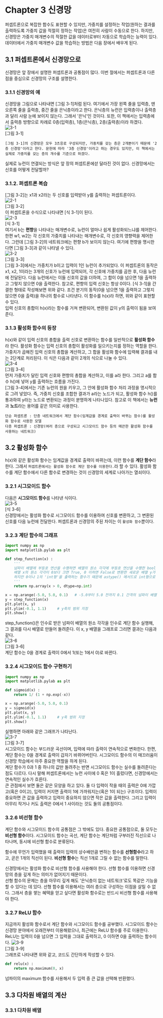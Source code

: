 # Chapter 3 신경망

퍼셉트론으로 복잡한 함수도 표현할 수 있지만, 가중치를 설정하는 작업(원하는 결과를 출력하도록 가중치 값을 적절히 정하는 작업)은 여전히 사람이 수동으로 한다. 하지만, 신경망은 가중치 매개변수의 적절한 값을 데이터로부터 자동으로 학습하는 능력이 있다. 데이터에서 가중치 매개변수 값을 학습하는 방법은 다음 장에서 배우게 된다.    

## 3.1 퍼셉트론에서 신경망으로
신경망은 앞 장에서 설명한 퍼셉트론과 공통점이 많다. 이번 절에서는 퍼셉트론과 다른 점을 중심으로 신경망의 구조를 설명한다.   

### 3.1.1 신경망의 예
신경망을 그림으로 나타내면 [그림 3-1]처럼 된다. 여기에서 가장 왼쪽 줄을 입력층, 맨 오른쪽 줄을 출력층, 중간 줄을 은닉층이라고 한다. 은닉층의 뉴런은 입력층이나 출력층과 달리 사람 눈에 보이지 않는다. 그래서 '은닉'인 것이다. 또한, 이 책에서는 입력층에서 출력층 방향으로 차례로 0층(입력층), 1층(은닉층), 2층(출력층)이라 하겠다.  
![3-1](../Images/3_1.png)  
[그림 3-1]  

`[그림 3-1]의 신경망은 모두 3츠응로 구성되지만, 가중치를 갖는 층은 2개뿐이기 때문에 '2층 신경망'이라고 한다. 문헌에 따라 '3층 신경망'이라고 하는 경우도 있지만, 이 책에서는 실제로 가중치를 갖는 층의 개수를 기준으로 하겠다.`    

실제로 뉴런이 연결되는 방식은 앞 장의 퍼셉트론에섣 달라진 것이 없다. 신경망에서는 신호를 어떻게 전달할까?  

### 3.1.2. 퍼셉트론 복습
[그림 3-2]는 x1과 x2라는 두 신호를 입력받아 y를 출력하는 퍼셉트론이다.  
![2-1](../Images/2_1.png)  
[그림 3-2]  
이 퍼셉트론을 수식으로 나타내면 [식 3-1]이 된다.  
![2-3](../Images/2_3.png)  
[식 3-1]  
여기서 b는 **편향**을 나타내는 매개변수로, 뉴런이 얼마나 쉽게 활성화되느냐를 제어한다. 한편 w1, w2는 각 신호의 가중치를 나타내는 매개변수로, 각 신호의 영향력을 제어한다. 그런데 [그림 3-2]의 네트워크에는 편향 b가 보이지 않는다. 여기에 편향을 명시한다면 [그림 3-3]과 같이 나타낼 수 있다.  
![3-2](../Images/3_3.png)  
[그림 3-3]  
[그림 3-3]에서는 가중치가 b이고 입력이 1인 뉴런이 추가되었다. 이 퍼셉트론의 동작은 x1, x2, 1이라는 3개의 신호가 뉴런에 입력되어, 각 신호에 가중치를 곱한 후, 다음 뉴런에 전달된다. 다음 뉴런에서는 이들 신호의 값을 더하여, 그 합이 0을 넘으면 1을 출력하고 그렇지 않으면 0을 출력한다. 참고로, 편향의 입력 신호는 항상 0이다. [식 3-1]을 간결한 형태로 작성해보면 위와 같다. 조건 분기의 동작(0을 넘으면 1을 출력하고 그렇지 않으면 0을 출력)을 하나의 함수로 나타낸다. 이 함수를 h(x)라 하면, 위와 같이 표현할 수 있다.  
입력 신호의 총합이 h(x)라는 함수를 거쳐 변환되어, 변환된 값이 y의 출력이 됨을 보여준다.  

### 3.1.3 활성화 함수의 등장
h(x)와 같이 입력 신호의 총합을 출력 신호로 변환하는 함수를 일반적으로 **활성화 함수**라 한다. 활성화 함수는 입력 신호의 총합이 활성화를 일으키는지를 정하는 역할을 한다.  
가중치가 곱해진 입력 신호의 총합을 계산하고, 그 합을 활성화 함수에 입력해 결과를 내는 2단계로 처리된다. 이 식은 다음과 같이 2개의 식으로 나눌 수 있다.  
![3-4](../Images/3_4.png)  
[그림 3-4]  
먼저 가중치가 달린 입력 신호와 편향의 총합을 계산하고, 이를 a라 한다. 그리고 a를 함수 h()에 넣어 y를 출력하는 흐름을 가진다.  
[그림 3-4]에서는 기존 뉴런의 원을 키우고, 그 안에 활성화 함수 처리 과정을 명시적으로 그려 넣었다. 즉, 가중치 신호를 조합한 결과가 a라는 노드가 되고, 활성화 함수 h()를 통과하여 y라는 노드로 변환되는 과정이 분명하게 나타나있다. 참고로 이 책에서는 **뉴런**과 **노드**라는 용어를 같은 의미로 사용한다.  
```
단순 퍼셉트론 : 단층 네트워크에서 계단 함수(임계값을 경계로 출력이 바뀌는 함수)를 활성화 함수로 사용한 모델
다층 퍼셉트론 : 신경망(여러 층으로 구성되고 시그모이드 함수 등의 매끈한 활성화 함수를 사용하는 네트워크)
```

## 3.2 활성화 함수
h(x)와 같은 활성화 함수는 임계값을 경계로 출력이 바뀌는데, 이런 함수를 **계단 함수**라 한다. 그래서 `퍼셉트론에서는 활성화 함수로 계단 함수를 이용한다.`라 할 수 있다. 활성화 함수를 계단 함수에서 다른 함수로 변경하는 것이 신경망의 세계로 나아가는 열쇠이다.  

### 3.2.1 시그모이드 함수
다음은 **시그모이드 함수**를 나타낸 식이다.  
![3-5](../Images/3_5.png)  
[식 3-6]  
신경망에서는 활성화 함수로 시그모이드 함수를 이용하여 신호를 변환하고, 그 변환된 신호를 다음 뉴런에 전달한다. 퍼셉트론과 신경망의 주된 차이는 이 `활성화 함수`뿐이다.  

### 3.2.3 계단 함수의 그래프
```python
import numpy as np
import matplotlib.pylab as plt

def step_function(x) :
    '''
    넘파이 배열에 부등호 연산을 수행하면 배열의 원소 각각에 부등호 연산을 수행한 bool 배열 생성
    배열 x의 원소 각각이 0보다 크면 True, 0 이하면 False로 변환한 새로운 배열 y가 생성된다.
    하지만 0이나 1의 'int형'을 출력하는 함수기 때문에 astype() 메서드로 int형으로 바꿔준다.
    '''
    return np.array(x > 0, dtype=np.int)

x = np.arange(-5.0, 5.0, 0.1)   # -5.0부터 5.0 전까지 0.1 간격의 넘파이 배열 생성 ([-5.0, -4.9, ..., 4.9])
y = step_function(x)
plt.plot(x, y)
plt.ylim(-0.1, 1.1)     # y축의 범위 지정
plt.show()
```
step_function()은 인수로 받은 넘파이 배열의 원소 각각을 인수로 계단 함수 실행해, 그 결과를 다시 배열로 만들어 돌려준다. 이 x, y 배열을 그래프로 그리면 결과는 다음과 같다.  
![3-6](../Images/3_6.PNG)  
[그림 3-6]  
계단 함수는 0을 경계로 출력이 0에서 1(또는 1에서 0)로 바뀐다.  

### 3.2.4 시그모이드 함수 구현하기
```python
import numpy as np
import matplotlib.pylab as plt

def sigmoid(x) :
    return 1/ (1 + np.exp(-x))

x = np.arange(-5.0, 5.0, 0.1)
y = sigmoid(x)
plt.plot(x, y)
plt.ylim(-0.1, 1.1)     # y축 범위 지정
plt.show()
```
실행하면 아래와 같은 그래프가 나타난다.  
![3-7](../Images/3_7.PNG)  
[그림 3-7]  
시그모이드 함수는 부드러운 곡선이며, 입력에 따라 출력이 연속적으로 변화한다. 한편, 계단 함수는 0을 경계로 출력이 갑자기 바뀌어버린다. 시그모이드 함수의 이 매끄러움이 신경망 학습에서 아주 중요한 역할을 하게 된다.  
계단 함수가 0과 1 중 하나의 값만 돌려주는 반면 시그모이드 함수는 실수를 돌려준다는 점도 다르다. 다시 말해 퍼셉트론에서는 뉴런 사이에 0 혹은 1이 흘렀다면, 신경망에서는 연속적인 실수가 흐른다.  
큰 관점에서 보면 둘은 같은 모양을 하고 있다. 둘 다 입력이 작을 때의 출력은 0에 가깝고(혹은 0이고), 입력이 커지면 출력이 1에 가까워지는(혹은 1이 되는) 구조이다. 입력이 중요하면 큰 값을 출력하고 입력이 중요하지 않으면 작은 값을 출력한다. 그리고 입력이 아무리 작거나 커도 출력은 0에서 1 사이라는 것도 둘의 공통점이다.  


### 3.2.6 비선형 함수
계단 함수와 시그모이드 함수의 공통점은 그 밖에도 있다. 중요한 공통점으로, 둘 모두는 **비선형 함수**이다. 시그모이드 함수는 곡선, 계단 함수는 계단처럼 구부러진 직선으로 나타나며, 동시에 비선형 함수로 분류된다.  

함수에 무언가 입력했을 때 출력이 입력의 상수배만큼 변하는 함수를 **선형함수**라고 하고, 곧은 1개의 직선이 된다. **비선형 함수**는 직선 1개로 그릴 수 없는 함수를 말한다.  

신경망에서는 활성화 함수로 비선형 함수를 사용해야 한다. 선형 함수를 이용하면 신경망의 층을 깊게 하는 의미가 없어지기 때문이다.  
선형 함수의 문제는 층을 아무리 깊게 해도 '은닉층이 없는 네트워크'로도 똑같은 기능을 할 수 있다는 데 있다. 선형 함수를 이용해서는 여러 층으로 구성하는 이점을 살릴 수 없다. 그래서 층을 쌓는 혜택을 얻고 싶다면 활성화 함수로는 반드시 비선형 함수를 사용해야 한다.    

### 3.2.7 ReLU 함수
지금까지 활성화 함수로서 계단 함수와 시그모이드 함수를 공부했다. 시그모이드 함수는 신경망 분야에서 오래전부터 이용해왔으나, 최근에는 ReLU 함수를 주로 이용한다.    
ReLU는 입력이 0을 넘으면 그 입력을 그대로 출력하고, 0 이하면 0을 출력하는 함수이다. 
![3-9](../Images/3_9.PNG)  
[그림 3-9]  
그래프로 나타내면 위와 같고, 코드도 간단하게 작성할 수 있다.  
```python
def relu(x) :
    return np.maximum(0, x)
```
넘파이의 maximum 함수를 사용해서 두 입력 중 큰 값을 선택해 반환했다.  


## 3.3 다차원 배열의 계산

### 3.3.1 다차원 배열


